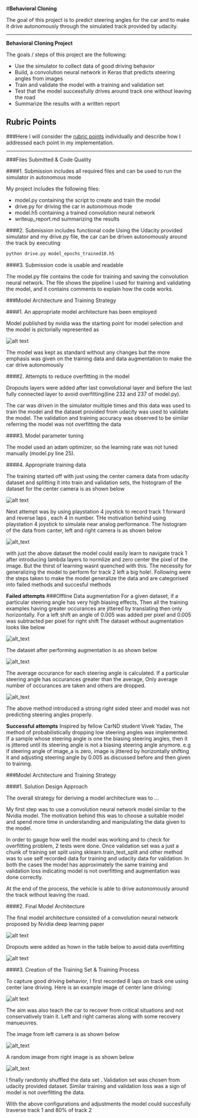 #**Behavioral Cloning** 

The goal of this project is to predict steering angles for the car and to make it drive autonomously through the simulated track provided by udacity.

---

**Behavioral Cloning Project**

The goals / steps of this project are the following:
* Use the simulator to collect data of good driving behavior
* Build, a convolution neural network in Keras that predicts steering angles from images
* Train and validate the model with a training and validation set
* Test that the model successfully drives around track one without leaving the road
* Summarize the results with a written report


[//]: # (Image References)

[image1]: ./examples/nvidia_cnn.png "Model Visualization"
[image2]: ./examples/udacity_center_Cam.png 
[image3]: ./examples/folder_5_dataset.png 
[image4]: ./examples/folder_7.png 
[image5]: ./examples/folder_7_augmented.png 
[image6]: ./examples/folder_7_filtered.png
[image7]: ./examples/center_2017_04_06_21_49_48_512.jpg "center lane driving"
[image8]: ./examples/left_2017_04_03_21_20_56_759.jpg "left camera driving"
[image9]: ./examples/right_2017_04_03_21_15_01_158.jpg "right camera driving"
[image10]: ./examples/architecture.png "architecture with dropouts"

## Rubric Points
###Here I will consider the [rubric points](https://review.udacity.com/#!/rubrics/432/view) individually and describe how I addressed each point in my implementation.  

---
###Files Submitted & Code Quality

####1. Submission includes all required files and can be used to run the simulator in autonomous mode

My project includes the following files:
* model.py containing the script to create and train the model
* drive.py for driving the car in autonomous mode
* model.h5 containing a trained convolution neural network 
* writeup_report.md summarizing the results

####2. Submission includes functional code
Using the Udacity provided simulator and my drive.py file, the car can be driven autonomously around the track by executing 
```sh
python drive.py model_epochs_trained10.h5
```

####3. Submission code is usable and readable

The model.py file contains the code for training and saving the convolution neural network. The file shows the pipeline I used for training and validating the model, and it contains comments to explain how the code works.

###Model Architecture and Training Strategy

####1. An appropriate model architecture has been employed

Model published by nvidia was the starting point for model selection and the model is pictorially represented as 

![alt text][image1]

The model was kept as standard without any changes but the more emphasis was given on the training data and data augmentation to make the car drive autonomously

####2. Attempts to reduce overfitting in the model

Dropouts layers were added after last convolutional layer and before the last fully connected layer to avoid overfitting(line 232 and 237 of model.py).

The car was driven in the simulator multiple times and this data was used to train the model and the dataset provided from udacity was used to validate the model. The validation and training accuracy was observed to be similar referring the model was not overfitting the data

####3. Model parameter tuning

The model used an adam optimizer, so the learning rate was not tuned manually (model.py line 25).

####4. Appropriate training data

The training started off with just using the center camera data from udacity dataset and splitting it into train and validation sets, the histogram of the dataset for the center camera is as shown below 

![alt text][image2]

Next attempt was by using playstation 4 joystick to record track 1 forward and reverse laps , each 4 in number. THe motivation behind using playstation 4 joystick to simulate near analog performance. The histogram of the data from canter, left and right camera is as shown below

![alt_text][image3]

with just the above dataset the model could easily learn to navigate track 1 after introducing lambda layers to normlize and zero center the pixel of the image. But the thirst of learning wasnt quenched with this. The necessity for generalizing the model to perform for track 2 left a big hole!. Following were the steps taken to make the model generalize the data and are categorised into failed methods and succesful methods 

**Failed attempts**
###Offline Data augmentation 
    For a given dataset, if a particular steering angle has very high biasing effects, Then all the training examples having greater occurances are jittered by translating then only horizontally. For a left shift an angle of 0.005 was added per pixel and 0.005 was subtracted per pixel for right shift
The dataset without augmentation looks like below 

![alt_text][image4]

The dataset after performing augmentation is as shown below 

![alt_text][image5]

The average occurance for each steering angle is calculated. If a particular steering angle has occurances greater than the average, Only average number of occurances are taken and others are dropped.

![alt_text][image6]    
    
The above method introduced a strong right sided steer and model was not predicting steering angles properly.

**Successful attempts**
Inspired by fellow CarND student Vivek Yadav, The method of probabilistically dropping low steering angles was implemented.
If a sample whose steering angle is one the biasing steering angles, then it is jittered until its steering angle is not a biasing steering angle anymore. e.g if steering angle of image_a is zero, image is jittered by horizontally shifting it and adjusting steering angle by 0.005 as discussed before and then given to training.

###Model Architecture and Training Strategy

####1. Solution Design Approach

The overall strategy for deriving a model architecture was to ...

My first step was to use a convolution neural network model similar to the Nvidia model. The motivation behind this was to choose a suitable model and spend more time in understanding and manipulating the data given to the model.

In order to gauge how well the model was working and to check for overfitting problem, 2 tests were done. Once validation set was a just a chunk of training set split using sklearn.train_test_split and other method was to use self recorded data for training and udacity data for validation. In both the cases the model has approximately the same training and validation loss indicating model is not overfitting and augmentation was done correctly.

At the end of the process, the vehicle is able to drive autonomously around the track without leaving the road.

####2. Final Model Architecture

The final model architecture  consisted of a convolution neural network proposed by Nvidia deep learning paper

![alt text][image1]

Dropouts were added as hown in the table below to avoid data overfitting 

![alt text][image10]

####3. Creation of the Training Set & Training Process

To capture good driving behavior, I first recorded 8 laps on track one using center lane driving. Here is an example image of center lane driving:

![alt text][image7]

The aim was also teach the car to recover from critical situations and not conservatively train it. Left and right cameras along with some recovery manueuvres.

The image from left camera is as shown below  


![alt_text][image8]

A random image from right image is as shown below

![alt_text][image9]

I finally randomly shuffled the data set . Validation set was chosen from udacity provided dataset. Similar training and validation loss was a sign of model is not overfitting the data.

With the above configurations and adjustments the model could succesfully traverse track 1 and 80% of track 2
